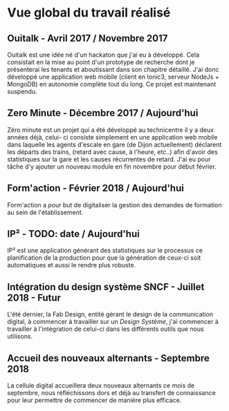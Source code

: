# Vue global du travail réalisé  

## Ouitalk - Avril 2017 / Novembre 2017

Ouitalk est une idée né d'un hackaton que j'ai eu à développé. Cela consistait en la mise au
point d'un prototype de recherche dont je présenterai les tenants et aboutissant dans son
chapitre détaillé.
J'ai donc développé une application web mobile (client en Ionic3, serveur NodeJs + MongoDB)
en autonomie complète tout du long.
Ce projet est maintenant suspendu.

## Zero Minute - Décembre 2017 / Aujourd'hui

Zéro minute est un projet qui a été développé au technicentre il y a deux années déjà, celui-
ci consiste simplement en une application web mobile dans laquelle les agents d'escale en
gare (de Dijon actuellement) déclarent les départs des trains, (retard avec cause, à l'heure,
etc..) afin d'avoir des statistiques sur la gare et les causes récurrentes de retard.
J'ai eu pour tâche d'y ajouter un nouveau module en fin novembre pour début février.

## Form'action - Février 2018 / Aujourd'hui

Form'action a pour but de digitaliser la gestion des demandes de formation au sein de l'établissement. 


## IP² - TODO: date / Aujourd'hui

IP² est une application générant des statistiques sur le processus ce planification de la production pour que la génération de ceux-ci soit automatiques et aussi le rendre plus robuste.

## Intégration du design système SNCF - Juillet 2018 - Futur

L'été dernier, la Fab Design, entité gérant le design de la communication digital, à commencer à travailler sur un *Design Système*, j'ai commencer à travailler à l'intégration de celui-ci dans les différents outils que nous utilisons.

## Accueil des nouveaux alternants - Septembre 2018

La cellule digital accueillera deux nouveaux alternants ce mois de septembre, nous réfléchissons dors et déjà au transfert de connaissance pour leur permettre de commencer de manière plus efficace.
